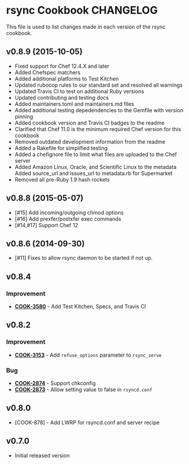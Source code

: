 rsync Cookbook CHANGELOG
========================
This file is used to list changes made in each version of the rsync cookbook.

v0.8.9 (2015-10-05)
-------------------
- Fixed support for Chef 12.4.X and later
- Added Chefspec matchers
- Added additional platforms to Test Kitchen
- Updated rubocop rules to our standard set and resolved all warnings
- Updated Travis CI to test on additional Ruby versions
- Updated contributing and testing docs
- Added maintainers.toml and maintainers.md files
- Added additional testing depedendencies to the Gemfile with version pinning
- Added cookbook version and Travis CI badges to the readme
- Clarified that Chef 11.0 is the minimum required Chef version for this cookbook
- Removed outdated development information from the readme
- Added a Rakefile for simplified testing
- Added a chefignore file to limit what files are uploaded to the Chef server
- Added Amazon Linux, Oracle, and Scientific Linux to the metadata
Added source_url and issues_url to metadata.rb for Supermarket
- Removed all pre-Ruby 1.9 hash rockets


v0.8.8 (2015-05-07)
-------------------
- [#15] Add incoming/outgoing chmod options
- [#16] Add prexfer/postxfer exec commands
- [#14,#17] Support Chef 12

v0.8.6 (2014-09-30)
-------------------
- [#11] Fixes to allow rsync daemon to be started if not up.

v0.8.4
------
### Improvement
- **[COOK-3580](https://tickets.chef.io/browse/COOK-3580)** - Add Test Kitchen, Specs, and Travis CI


v0.8.2
------
### Improvement
- **[COOK-3153](https://tickets.chef.io/browse/COOK-3153)** - Add `refuse_options` parameter to `rsync_serve`

### Bug
- **[COOK-2874](https://tickets.chef.io/browse/COOK-2874)** - Support chkconfig
- **[COOK-2873](https://tickets.chef.io/browse/COOK-2873)** - Allow setting value to false in `rsyncd.conf`

v0.8.0
------
* [COOK-878] - Add LWRP for rsyncd.conf and server recipe

v0.7.0
------
* Initial released version
